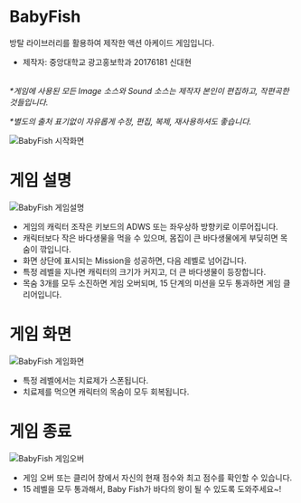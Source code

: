 # BabyFish
방탈 라이브러리를 활용하여 제작한 액션 아케이드 게임입니다.
- 제작자: 중앙대학교 광고홍보학과 20176181 신대현
<br>
<i>*게임에 사용된 모든 Image 소스와 Sound 소스는 제작자 본인이 편집하고, 작편곡한 것들입니다.</i>

<i>*별도의 출처 표기없이 자유롭게 수정, 편집, 복제, 재사용하셔도 좋습니다.</i>

![BabyFish 시작화면](https://user-images.githubusercontent.com/77092257/136758455-d40a4fdf-167e-49d6-b6af-8a46bbc2e927.png)

# 게임 설명
![BabyFish 게임설명](https://user-images.githubusercontent.com/77092257/136758528-1a482ecb-b8af-4944-aad4-dbd90377dccf.png)

- 게임의 캐릭터 조작은 키보드의 ADWS 또는 좌우상하 방향키로 이루어집니다.
- 캐릭터보다 작은 바다생물을 먹을 수 있으며, 몸집이 큰 바다생물에게 부딪히면 목숨이 깎입니다.
- 화면 상단에 표시되는 Mission을 성공하면, 다음 레벨로 넘어갑니다.
- 특정 레벨을 지나면 캐릭터의 크기가 커지고, 더 큰 바다생물이 등장합니다.
- 목숨 3개를 모두 소진하면 게임 오버되며, 15 단계의 미션을 모두 통과하면 게임 클리어입니다.

# 게임 화면
![BabyFish 게임화면](https://user-images.githubusercontent.com/77092257/136759855-1ec0db79-8705-4577-931d-d6d971a38956.png)
- 특정 레벨에서는 치료제가 스폰됩니다.
- 치료제를 먹으면 캐릭터의 목숨이 모두 회복됩니다.

# 게임 종료
![BabyFish 게임오버](https://user-images.githubusercontent.com/77092257/136758632-3718ab03-276d-450c-9750-a6b3187f2076.png)
- 게임 오버 또는 클리어 창에서 자신의 현재 점수와 최고 점수를 확인할 수 있습니다.
- 15 레벨을 모두 통과해서, Baby Fish가 바다의 왕이 될 수 있도록 도와주세요~!
